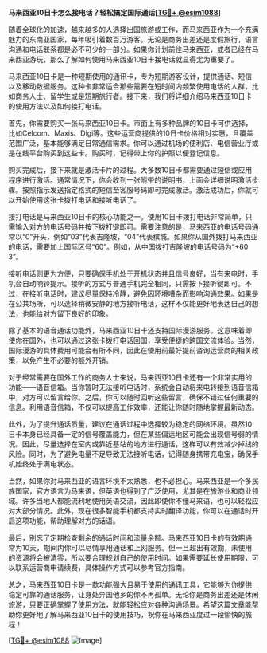 **马来西亚10日卡怎么接电话？轻松搞定国际通话[[TG💪+ @esim1088](https://t.me/s/esim1088)]**

随着全球化的加速，越来越多的人选择出国旅游或工作，而马来西亚作为一个充满魅力的东南亚国家，每年吸引着数百万游客。无论是商务出差还是度假旅行，语言沟通和电话联系都是必不可少的一部分。如果你计划前往马来西亚，或者已经在马来西亚游玩，那么了解如何使用马来西亚10日卡接电话就显得尤为重要了。

马来西亚10日卡是一种短期使用的通讯卡，专为短期游客设计，提供通话、短信以及移动数据服务。这种卡非常适合那些需要在短时间内频繁使用电话的人群，比如商务人士、留学生或是短期旅行者。接下来，我们将详细介绍马来西亚10日卡的使用方法以及如何接打电话。

首先，你需要购买一张马来西亚10日卡。市面上有多种品牌的10日卡可供选择，比如Celcom、Maxis、Digi等。这些运营商提供的10日卡价格相对实惠，且覆盖范围广泛，基本能够满足日常通信需求。你可以通过机场的便利店、电信营业厅或是在线平台购买到这些卡。购买时，记得带上你的护照以便登记信息。

购买完成后，接下来就是激活卡片的过程。大多数10日卡都需要通过短信或应用程序进行激活。通常情况下，你会收到一张附带的说明书，上面会详细说明激活步骤。按照指示发送指定格式的短信至客服号码即可完成激活。激活成功后，你就可以开始使用这张卡拨打电话和接听电话了。

接打电话是马来西亚10日卡的核心功能之一。使用10日卡拨打电话非常简单，只需输入对方的电话号码并按下拨打键即可。需要注意的是，马来西亚的电话号码通常以“0”开头，例如“03”代表吉隆坡，“04”代表槟城。如果你从国外拨打马来西亚的电话，需要加上国际区号“60”。例如，从中国拨打吉隆坡的电话号码为“+60 3”。

接听电话则更为方便，只要确保手机处于开机状态并且信号良好，当有来电时，手机会自动响铃提示。接听的方式与普通手机完全相同，只需按下接听键即可。不过，在接听电话时，建议尽量保持冷静，避免因环境嘈杂而影响沟通效果。如果是在公共场所，可以选择稍微安静的地方接听电话，这样不仅能更好地表达自己的想法，也能给对方留下良好的印象。

除了基本的语音通话功能外，马来西亚10日卡还支持国际漫游服务。这意味着即使你在国外，也可以通过这张卡拨打电话回国，享受便捷的跨国交流体验。当然，国际漫游的具体费用可能会有所不同，因此在使用前最好提前咨询运营商的相关政策，以免产生不必要的额外开销。

对于经常需要在国外工作的商务人士来说，马来西亚10日卡还有一个非常实用的功能——语音信箱。当你暂时无法接听电话时，系统会自动将来电转接到语音信箱中，对方可以留言给你。之后，你可以随时回听这些留言，确保不错过任何重要的信息。利用语音信箱，不仅可以提高工作效率，还能让你随时随地掌握最新动态。

此外，为了提升通话质量，建议在通话过程中选择较为稳定的网络环境。虽然10日卡本身已经具备一定的信号覆盖能力，但在某些偏远地区可能会出现信号弱的情况。因此，尽量选择在室内或靠近基站的地方进行通话，这样可以有效减少掉线的风险。同时，为了避免电量不足导致无法接听电话，记得随身携带充电宝，确保手机始终处于满电状态。

当然，如果你对马来西亚的语言环境不太熟悉，也不必担心。马来西亚是一个多民族国家，官方语言为马来语，但英语也得到了广泛使用，尤其是在旅游业和商业领域。许多当地人都能流利地使用英语交流，因此即使你不懂马来语，也可以轻松应对大部分情况。此外，现在很多智能手机都支持实时翻译功能，你可以在通话时开启这项功能，帮助理解对方的话语。

最后，别忘了定期检查剩余的通话时间和流量余额。马来西亚10日卡的有效期通常为10天，期间内你可以尽情享用通话和上网服务。但一旦超出有效期，未使用的资源将会被清零，所以要合理规划自己的使用时间。如果需要延长使用期限，可以联系运营商申请续费，具体操作方式可以参考官方指南。

总之，马来西亚10日卡是一款功能强大且易于使用的通讯工具，它能够为你提供稳定可靠的通话服务，让身处异国他乡的你不再孤单。无论你是商务出差还是休闲旅游，只要正确掌握了使用方法，就能轻松应对各种沟通场景。希望这篇文章能帮助你更好地了解马来西亚10日卡的使用技巧，祝你在马来西亚度过一段愉快的旅程！

[[TG💪+ @esim1088](https://t.me/s/esim1088) ![Image](https://i.postimg.cc/4NQfJmqS/Snipaste-2025-05-13-00-14-12.png)]